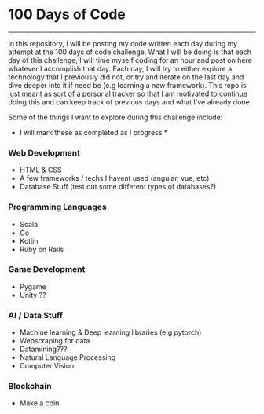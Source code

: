 # 100 Days of Code

---

In this repository, I will be posting my code written each day during my attempt at the 100 days of code challenge. What I will be doing is that each day of this challenge, I will time myself coding for an hour and post on here whatever I accomplish that day. Each day, I will try to either explore a technology that I previously did not, or try and iterate on the last day and dive deeper into it if need be (e.g learning a new framework). This repo is just meant as sort of a personal tracker so that I am motivated to continue doing this and can keep track of previous days and what I've already done. 

Some of the things I want to explore during this challenge include:

* I will mark these as completed as I progress *

### Web Development
- HTML & CSS
- A few frameworks / techs I havent used (angular, vue, etc)
- Database Stuff (test out some different types of databases?)

### Programming Languages
- Scala
- Go
- Kotlin
- Ruby on Rails

### Game Development
- Pygame
- Unity ??

### AI / Data Stuff
- Machine learning & Deep learning libraries (e.g pytorch)
- Webscraping for data
- Datamining???
- Natural Language Processing
- Computer Vision

### Blockchain
- Make a coin
